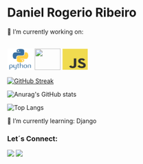 # Daniel Rogerio Ribeiro


🔭 I’m currently working on:
<div style="display: inline_block"><br>
    <img height="50" width="60"  src="https://github.com/devicons/devicon/blob/master/icons/python/python-original-wordmark.svg" />
    <img height="50" width="60"  src="https://upload.wikimedia.org/wikipedia/commons/thumb/1/1d/PyCharm_Icon.svg/512px-PyCharm_Icon.svg.png" />
    <img height="50" width="60"  src="https://github.com/devicons/devicon/blob/master/icons/javascript/javascript-original.svg" />    
</div>


[![GitHub Streak](https://github-readme-streak-stats.herokuapp.com?user=danielrogerioribeiro&theme=solarized-light)](https://git.io/streak-stats)

![Anurag's GitHub stats](https://github-readme-stats.vercel.app/api?username=danielrogerioribeiro&show_icons=true&theme=transparente)

![Top Langs](https://github-readme-stats.vercel.app/api/top-langs/?username=danielrogerioribeiro&show_icons=true&theme=transparente)
    

 
 🌱 I’m currently learning: Django
 
    
    
    
<h3 align="left">Let´s Connect:</h3>
<p align="left">
<a href="https://www.linkedin.com/in/danielrogerioribeiro/" target="blank"><img src="https://img.shields.io/badge/-LinkedIn-%230077B5?style=for-the-badge&logo=linkedin&logoColor=white"></a>
<a href="https://discord.com/channels/@Daniel Ribeiro#7092" rarget="blank"><img src="https://img.shields.io/badge/Discord-5865F2?style=for-the-badge&logo=discord&logoColor=white"></a>


























<!--
**DanielRogerioRibeiro/DanielRogerioRibeiro** is a ✨ _special_ ✨ repository because its `README.md` (this file) appears on your GitHub profile.

Here are some ideas to get you started:
<div style="display: inline_block"><br>
      <img height="80" width="90"  src="https://github.com/devicons/devicon/blob/master/icons/django/django-plain-wordmark.svg" />
 </div>
- 🔭 I’m currently working on ...
- 🌱 I’m currently learning ...
- 👯 I’m looking to collaborate on ...
- 🤔 I’m looking for help with ...
- 💬 Ask me about ...
- 📫 How to reach me: ...
- 😄 Pronouns: ...
- ⚡ Fun fact: ...
[![GitHub Streak](https://github-readme-streak-stats.herokuapp.com/?user=danielrogerioribeiro)](https://git.io/streak-stats)

(https://github.com/anuraghazra/github-readme-stats)

temas
dark, radical, merko, gruvbox, tokyonight, onedark, cobalt, synthwave, highcontrast, dracula).
-->
